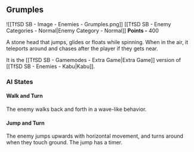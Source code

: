 ## Grumples
![[TfSD SB - Image - Enemies - Grumples.png]]
[[TfSD SB - Enemy Categories - Normal|Enemy Category - Normal]]
**Points -** 400

A stone head that jumps, glides or floats while spinning. When in the air, it teleports around and chases after the player if they gets near.

It is the [[TfSD SB - Gamemodes - Extra Game|Extra Game]] version of [[TfSD SB - Enemies - Kabu|Kabu]].
### AI States
#### Walk and Turn
The enemy walks back and forth in a wave-like behavior.
#### Jump and Turn
The enemy jumps upwards with horizontal movement, and turns around when they touch ground. The jump has a timer.